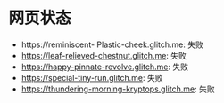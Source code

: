 # 网页状态
- https://reminiscent- Plastic-cheek.glitch.me: 失败
- https://leaf-relieved-chestnut.glitch.me: 失败
- https://happy-pinnate-revolve.glitch.me: 失败
- https://special-tiny-run.glitch.me: 失败
- https://thundering-morning-kryptops.glitch.me: 失败
